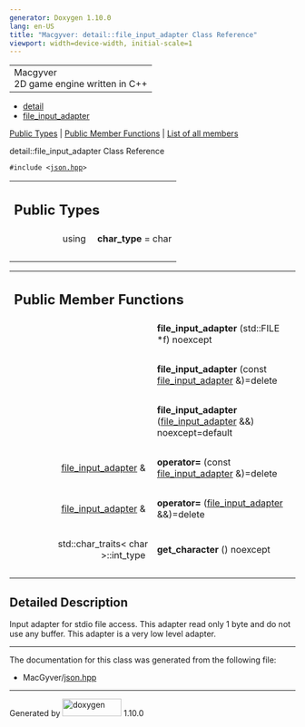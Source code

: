 ```yaml
---
generator: Doxygen 1.10.0
lang: en-US
title: "Macgyver: detail::file_input_adapter Class Reference"
viewport: width=device-width, initial-scale=1
---
```


<div id="top">

<div id="titlearea">

<table data-cellspacing="0" data-cellpadding="0">
<colgroup>
<col style="width: 100%" />
</colgroup>
<tbody>
<tr id="projectrow" class="odd">
<td id="projectalign"><div id="projectname">
Macgyver
</div>
<div id="projectbrief">
2D game engine written in C++
</div></td>
</tr>
</tbody>
</table>

</div>

<div id="main-nav">

</div>

<div id="nav-path" class="navpath">

- <a href="namespacedetail.html" class="el">detail</a>
- <a href="classdetail_1_1file__input__adapter.html"
  class="el">file_input_adapter</a>

</div>

</div>

<div class="header">

<div class="summary">

[Public Types](#pub-types) \| [Public Member Functions](#pub-methods) \|
[List of all members](classdetail_1_1file__input__adapter-members.html)

</div>

<div class="headertitle">

<div class="title">

detail::file_input_adapter Class Reference

</div>

</div>

</div>

<div class="contents">

`#include <`<a href="json_8hpp_source.html" class="el"><code>json.hpp</code></a>`>`

<table class="memberdecls">
<colgroup>
<col style="width: 50%" />
<col style="width: 50%" />
</colgroup>
<tbody>
<tr class="odd heading">
<td colspan="2"><h2 id="public-types" class="groupheader"><span
id="pub-types"></span> Public Types</h2></td>
</tr>
<tr id="r_a3b5e06ee3f6561da1cc28cbf123c68d5"
class="even memitem:a3b5e06ee3f6561da1cc28cbf123c68d5">
<td class="memItemLeft" style="text-align: right;"
data-valign="top"><span id="a3b5e06ee3f6561da1cc28cbf123c68d5"></span>
using </td>
<td class="memItemRight" data-valign="bottom"><strong>char_type</strong>
= char</td>
</tr>
<tr class="odd separator:a3b5e06ee3f6561da1cc28cbf123c68d5">
<td colspan="2" class="memSeparator"> </td>
</tr>
</tbody>
</table>

<table class="memberdecls">
<colgroup>
<col style="width: 50%" />
<col style="width: 50%" />
</colgroup>
<tbody>
<tr class="odd heading">
<td colspan="2"><h2 id="public-member-functions"
class="groupheader"><span id="pub-methods"></span> Public Member
Functions</h2></td>
</tr>
<tr id="r_a85d302c9edf55671d7c97c55a168f489"
class="even memitem:a85d302c9edf55671d7c97c55a168f489">
<td class="memItemLeft" style="text-align: right;"
data-valign="top"><span id="a85d302c9edf55671d7c97c55a168f489"></span>
 </td>
<td class="memItemRight"
data-valign="bottom"><strong>file_input_adapter</strong> (std::FILE *f)
noexcept</td>
</tr>
<tr class="odd separator:a85d302c9edf55671d7c97c55a168f489">
<td colspan="2" class="memSeparator"> </td>
</tr>
<tr id="r_a54b65d48bd61c205d8a2858a219cb9e8"
class="even memitem:a54b65d48bd61c205d8a2858a219cb9e8">
<td class="memItemLeft" style="text-align: right;"
data-valign="top"><span id="a54b65d48bd61c205d8a2858a219cb9e8"></span>
 </td>
<td class="memItemRight"
data-valign="bottom"><strong>file_input_adapter</strong> (const <a
href="classdetail_1_1file__input__adapter.html"
class="el">file_input_adapter</a> &amp;)=delete</td>
</tr>
<tr class="odd separator:a54b65d48bd61c205d8a2858a219cb9e8">
<td colspan="2" class="memSeparator"> </td>
</tr>
<tr id="r_ab2476871ff7a60abf66cac4edc62aab0"
class="even memitem:ab2476871ff7a60abf66cac4edc62aab0">
<td class="memItemLeft" style="text-align: right;"
data-valign="top"><span id="ab2476871ff7a60abf66cac4edc62aab0"></span>
 </td>
<td class="memItemRight"
data-valign="bottom"><strong>file_input_adapter</strong> (<a
href="classdetail_1_1file__input__adapter.html"
class="el">file_input_adapter</a> &amp;&amp;) noexcept=default</td>
</tr>
<tr class="odd separator:ab2476871ff7a60abf66cac4edc62aab0">
<td colspan="2" class="memSeparator"> </td>
</tr>
<tr id="r_a8f94fafdffaeb7946085f6b068a70e10"
class="even memitem:a8f94fafdffaeb7946085f6b068a70e10">
<td class="memItemLeft" style="text-align: right;"
data-valign="top"><span id="a8f94fafdffaeb7946085f6b068a70e10"></span>
<a href="classdetail_1_1file__input__adapter.html"
class="el">file_input_adapter</a> &amp; </td>
<td class="memItemRight" data-valign="bottom"><strong>operator=</strong>
(const <a href="classdetail_1_1file__input__adapter.html"
class="el">file_input_adapter</a> &amp;)=delete</td>
</tr>
<tr class="odd separator:a8f94fafdffaeb7946085f6b068a70e10">
<td colspan="2" class="memSeparator"> </td>
</tr>
<tr id="r_a96320c058ba7dbd820d8dd7979657714"
class="even memitem:a96320c058ba7dbd820d8dd7979657714">
<td class="memItemLeft" style="text-align: right;"
data-valign="top"><span id="a96320c058ba7dbd820d8dd7979657714"></span>
<a href="classdetail_1_1file__input__adapter.html"
class="el">file_input_adapter</a> &amp; </td>
<td class="memItemRight" data-valign="bottom"><strong>operator=</strong>
(<a href="classdetail_1_1file__input__adapter.html"
class="el">file_input_adapter</a> &amp;&amp;)=delete</td>
</tr>
<tr class="odd separator:a96320c058ba7dbd820d8dd7979657714">
<td colspan="2" class="memSeparator"> </td>
</tr>
<tr id="r_aaa2985dac52c3518e6d11ecf2cc53ed8"
class="even memitem:aaa2985dac52c3518e6d11ecf2cc53ed8">
<td class="memItemLeft" style="text-align: right;"
data-valign="top"><span id="aaa2985dac52c3518e6d11ecf2cc53ed8"></span>
std::char_traits&lt; char &gt;::int_type </td>
<td class="memItemRight"
data-valign="bottom"><strong>get_character</strong> () noexcept</td>
</tr>
<tr class="odd separator:aaa2985dac52c3518e6d11ecf2cc53ed8">
<td colspan="2" class="memSeparator"> </td>
</tr>
</tbody>
</table>

<span id="details"></span>

## Detailed Description

<div class="textblock">

Input adapter for stdio file access. This adapter read only 1 byte and
do not use any buffer. This adapter is a very low level adapter.

</div>

------------------------------------------------------------------------

The documentation for this class was generated from the following file:

- MacGyver/<a href="json_8hpp_source.html" class="el">json.hpp</a>

</div>

------------------------------------------------------------------------

<span class="small">Generated
by [<img src="doxygen.svg" class="footer" width="104" height="31"
alt="doxygen" />](https://www.doxygen.org/index.html) 1.10.0</span>

